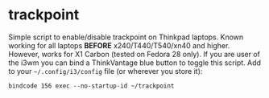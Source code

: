 # trackpoint
Simple script to enable/disable trackpoint on Thinkpad laptops.
Known working for all laptops **BEFORE** x240/T440/T540/xn40 and higher.
However, works for X1 Carbon (tested on Fedora 28 only).
If you are user of the i3wm you can  bind a ThinkVantage blue button to toggle this script.
Add to your `~/.config/i3/config` file (or wherever you store it):
```
bindcode 156 exec --no-startup-id ~/trackpoint
```
